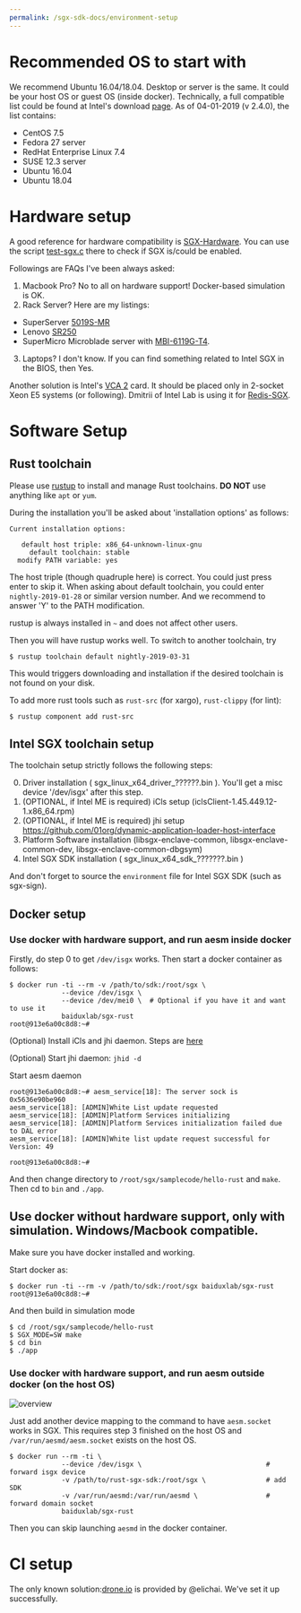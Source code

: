 ```yaml
---
permalink: /sgx-sdk-docs/environment-setup
---
```

# Recommended OS to start with

We recommend Ubuntu 16.04/18.04. Desktop or server is the same. It could be your host OS or guest OS (inside docker). Technically, a full compatible list could be found at Intel's download [page](https://download.01.org/intel-sgx/linux-2.4/). As of 04-01-2019 (v 2.4.0), the list contains:

* CentOS 7.5
* Fedora 27 server
* RedHat Enterprise Linux 7.4
* SUSE 12.3 server
* Ubuntu 16.04
* Ubuntu 18.04

# Hardware setup

A good reference for hardware compatibility is [SGX-Hardware](https://github.com/ayeks/SGX-hardware). You can use the script [test-sgx.c](https://github.com/ayeks/SGX-hardware/blob/master/test-sgx.c) there to check if SGX is/could be enabled.

Followings are FAQs I've been always asked:
1. Macbook Pro? No to all on hardware support! Docker-based simulation is OK.
2. Rack Server? Here are my listings:
* SuperServer [5019S-MR](https://www.supermicro.com/products/system/1U/5019/SYS-5019S-MR.cfm)
* Lenovo [SR250](https://www.lenovo.com/us/en/data-center/servers/racks/ThinkSystem-SR250/p/77XX7SRSR25)
* SuperMicro Microblade server with [MBI-6119G-T4](https://www.supermicro.com/products/MicroBlade/module/MBI-6119G-T4.cfm).
3. Laptops? I don't know. If you can find something related to Intel SGX in the BIOS, then Yes.

Another solution is Intel's [VCA 2](https://www.intel.com/content/dam/support/us/en/documents/server-products/server-accessories/VCA2_HW_User_Guide.pdf) card. It should be placed only in 2-socket Xeon E5 systems (or following). Dmitrii of Intel Lab is using it for [Redis-SGX](https://redislabs.com/rlsessions_post_type/redis-sgx-secure-redis-intel-sgx/).

# Software Setup

## Rust toolchain

Please use [rustup](https://rustup.rs/) to install and manage Rust toolchains. **DO NOT** use anything like `apt` or `yum`.

During the installation you'll be asked about 'installation options' as follows:
```
Current installation options:

   default host triple: x86_64-unknown-linux-gnu
     default toolchain: stable
  modify PATH variable: yes
```

The host triple (though quadruple here) is correct. You could just press enter to skip it. When asking about default toolchain, you could enter `nightly-2019-01-28` or similar version number. And we recommend to answer 'Y' to the PATH modification.

rustup is always installed in `~` and does not affect other users.

Then you will have rustup works well. To switch to another toolchain, try
```
$ rustup toolchain default nightly-2019-03-31
```
This would triggers downloading and installation if the desired toolchain is not found on your disk.

To add more rust tools such as `rust-src` (for xargo), `rust-clippy` (for lint):
```
$ rustup component add rust-src
```

## Intel SGX toolchain setup

The toolchain setup strictly follows the following steps:

0. Driver installation ( sgx_linux_x64_driver_??????.bin ). You'll get a misc device '/dev/isgx' after this step.
1. (OPTIONAL, if Intel ME is required) iCls setup (iclsClient-1.45.449.12-1.x86_64.rpm)
2. (OPTIONAL, if Intel ME is required) jhi setup https://github.com/01org/dynamic-application-loader-host-interface
3. Platform Software installation (libsgx-enclave-common, libsgx-enclave-common-dev, libsgx-enclave-common-dbgsym)
4. Intel SGX SDK installation ( sgx_linux_x64_sdk_???????.bin )

And don't forget to source the `environment` file for Intel SGX SDK (such as sgx-sign).

## Docker setup

### Use docker with hardware support, and run aesm inside docker

Firstly, do step 0 to get `/dev/isgx` works. Then start a docker container as follows:

```
$ docker run -ti --rm -v /path/to/sdk:/root/sgx \
             --device /dev/isgx \
             --device /dev/mei0 \  # Optional if you have it and want to use it
             baiduxlab/sgx-rust
root@913e6a00c8d8:~#
```

(Optional) Install iCls and jhi daemon. Steps are [here](https://github.com/baidu/rust-sgx-sdk/blob/5b8c9c9027b40a1948480a32a9277c301c09cd1f/dockerfile/Dockerfile.1604.nightly#L50)

(Optional) Start jhi daemon: `jhid -d`

Start aesm daemon
```
root@913e6a00c8d8:~# aesm_service[18]: The server sock is 0x5636e90be960
aesm_service[18]: [ADMIN]White List update requested
aesm_service[18]: [ADMIN]Platform Services initializing
aesm_service[18]: [ADMIN]Platform Services initialization failed due to DAL error
aesm_service[18]: [ADMIN]White list update request successful for Version: 49

root@913e6a00c8d8:~#
```

And then change directory to `/root/sgx/samplecode/hello-rust` and `make`. Then cd to `bin` and `./app`.

## Use docker without hardware support, only with simulation. Windows/Macbook compatible.

Make sure you have docker installed and working.

Start docker as:

```
$ docker run -ti --rm -v /path/to/sdk:/root/sgx baiduxlab/sgx-rust
root@913e6a00c8d8:~#
```

And then build in simulation mode
```
$ cd /root/sgx/samplecode/hello-rust
$ SGX_MODE=SW make
$ cd bin
$ ./app
```

### Use docker with hardware support, and run aesm outside docker (on the host OS)

![overview](https://github.com/baidu/rust-sgx-sdk/raw/master/documents/mesa.png)

Just add another device mapping to the command to have `aesm.socket` works in SGX. This requires step 3 finished on the host OS and `/var/run/aesmd/aesm.socket` exists on the host OS.

```
$ docker run --rm -ti \
             --device /dev/isgx \                               # forward isgx device
             -v /path/to/rust-sgx-sdk:/root/sgx \               # add SDK
             -v /var/run/aesmd:/var/run/aesmd \                 # forward domain socket
             baiduxlab/sgx-rust
```

Then you can skip launching `aesmd` in the docker container.

# CI setup

The only known solution:[drone.io](http://drone.io) is provided by @elichai. We've set it up successfully.
